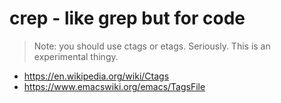# crep - like grep but for code

> Note: you should use ctags or etags. Seriously. This is an experimental thingy.

- https://en.wikipedia.org/wiki/Ctags
- https://www.emacswiki.org/emacs/TagsFile
